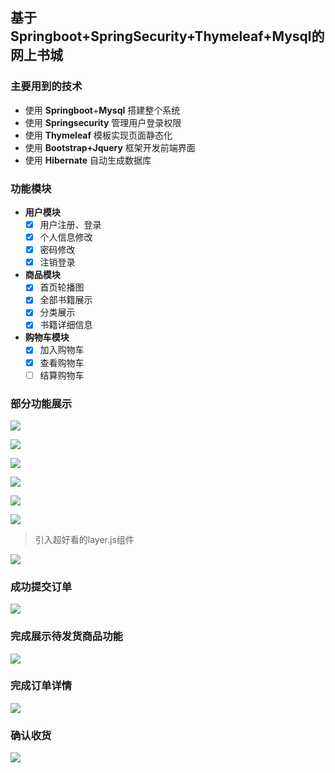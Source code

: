 ## 基于Springboot+SpringSecurity+Thymeleaf+Mysql的网上书城

### 主要用到的技术
- 使用 **Springboot**+**Mysql** 搭建整个系统
- 使用 **Springsecurity** 管理用户登录权限
- 使用 **Thymeleaf** 模板实现页面静态化
- 使用 **Bootstrap+Jquery** 框架开发前端界面
- 使用 **Hibernate** 自动生成数据库
### 功能模块
- **用户模块**
	- [x] 用户注册、登录
	- [x] 个人信息修改
	- [x] 密码修改
	- [x] 注销登录
- **商品模块**
	- [x] 首页轮播图
	- [x] 全部书籍展示
	- [x] 分类展示
	- [x] 书籍详细信息
- **购物车模块**
	- [x] 加入购物车
	- [x] 查看购物车
	- [ ] 结算购物车
### 部分功能展示

![](image/1.png)

![](image/2.png)

![](image/3.png)

![](image/4.png)

![](image/5.png)

![](image/6.png)
> 引入超好看的layer.js组件

![](image/7.png)

### 成功提交订单
![](image/8.png)
### 完成展示待发货商品功能
![](image/9.png)

### 完成订单详情
![](image/10.png)

### 确认收货
![](image/11.png)